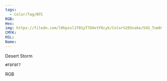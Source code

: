 ```yaml
---
tags:
  - Color/Tag/NTC
RGB:
Hex:
img: https://filedn.com/l0hpzxl1f01yT7GHxtF8cyk/Color%20Snake/SVG_Tumb%20Mass%20No%20Name/F8F8F7.svg
CMYK:
HSL:
Name:
---
```

Desert Storm
```palette
#F8F8F7
```
RGB
